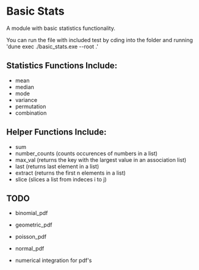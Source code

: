 # Basic Stats

A module with basic statistics functionality.

You can run the file with included test by cding into the folder and running 'dune exec ./basic_stats.exe --root .'

## Statistics Functions Include:
- mean
- median
- mode
- variance
- permutation
- combination

## Helper Functions Include: 
- sum
- number_counts (counts occurences of numbers in a list)
- max_val (returns the key with the largest value in an association list)
- last (returns last element in a list)
- extract (returns the first n elements in a list)
- slice (slices a list from indeces i to j)


## TODO
- binomial_pdf
- geometric_pdf 
- poisson_pdf
- normal_pdf

- numerical integration for pdf's